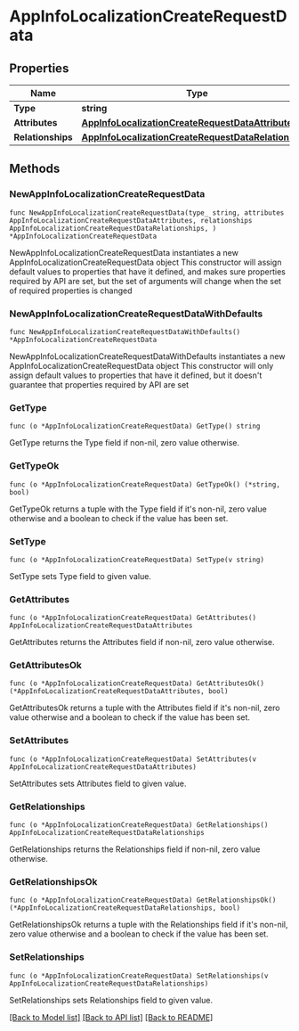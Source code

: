 # AppInfoLocalizationCreateRequestData

## Properties

Name | Type | Description | Notes
------------ | ------------- | ------------- | -------------
**Type** | **string** |  | 
**Attributes** | [**AppInfoLocalizationCreateRequestDataAttributes**](AppInfoLocalizationCreateRequestDataAttributes.md) |  | 
**Relationships** | [**AppInfoLocalizationCreateRequestDataRelationships**](AppInfoLocalizationCreateRequestDataRelationships.md) |  | 

## Methods

### NewAppInfoLocalizationCreateRequestData

`func NewAppInfoLocalizationCreateRequestData(type_ string, attributes AppInfoLocalizationCreateRequestDataAttributes, relationships AppInfoLocalizationCreateRequestDataRelationships, ) *AppInfoLocalizationCreateRequestData`

NewAppInfoLocalizationCreateRequestData instantiates a new AppInfoLocalizationCreateRequestData object
This constructor will assign default values to properties that have it defined,
and makes sure properties required by API are set, but the set of arguments
will change when the set of required properties is changed

### NewAppInfoLocalizationCreateRequestDataWithDefaults

`func NewAppInfoLocalizationCreateRequestDataWithDefaults() *AppInfoLocalizationCreateRequestData`

NewAppInfoLocalizationCreateRequestDataWithDefaults instantiates a new AppInfoLocalizationCreateRequestData object
This constructor will only assign default values to properties that have it defined,
but it doesn't guarantee that properties required by API are set

### GetType

`func (o *AppInfoLocalizationCreateRequestData) GetType() string`

GetType returns the Type field if non-nil, zero value otherwise.

### GetTypeOk

`func (o *AppInfoLocalizationCreateRequestData) GetTypeOk() (*string, bool)`

GetTypeOk returns a tuple with the Type field if it's non-nil, zero value otherwise
and a boolean to check if the value has been set.

### SetType

`func (o *AppInfoLocalizationCreateRequestData) SetType(v string)`

SetType sets Type field to given value.


### GetAttributes

`func (o *AppInfoLocalizationCreateRequestData) GetAttributes() AppInfoLocalizationCreateRequestDataAttributes`

GetAttributes returns the Attributes field if non-nil, zero value otherwise.

### GetAttributesOk

`func (o *AppInfoLocalizationCreateRequestData) GetAttributesOk() (*AppInfoLocalizationCreateRequestDataAttributes, bool)`

GetAttributesOk returns a tuple with the Attributes field if it's non-nil, zero value otherwise
and a boolean to check if the value has been set.

### SetAttributes

`func (o *AppInfoLocalizationCreateRequestData) SetAttributes(v AppInfoLocalizationCreateRequestDataAttributes)`

SetAttributes sets Attributes field to given value.


### GetRelationships

`func (o *AppInfoLocalizationCreateRequestData) GetRelationships() AppInfoLocalizationCreateRequestDataRelationships`

GetRelationships returns the Relationships field if non-nil, zero value otherwise.

### GetRelationshipsOk

`func (o *AppInfoLocalizationCreateRequestData) GetRelationshipsOk() (*AppInfoLocalizationCreateRequestDataRelationships, bool)`

GetRelationshipsOk returns a tuple with the Relationships field if it's non-nil, zero value otherwise
and a boolean to check if the value has been set.

### SetRelationships

`func (o *AppInfoLocalizationCreateRequestData) SetRelationships(v AppInfoLocalizationCreateRequestDataRelationships)`

SetRelationships sets Relationships field to given value.



[[Back to Model list]](../README.md#documentation-for-models) [[Back to API list]](../README.md#documentation-for-api-endpoints) [[Back to README]](../README.md)



